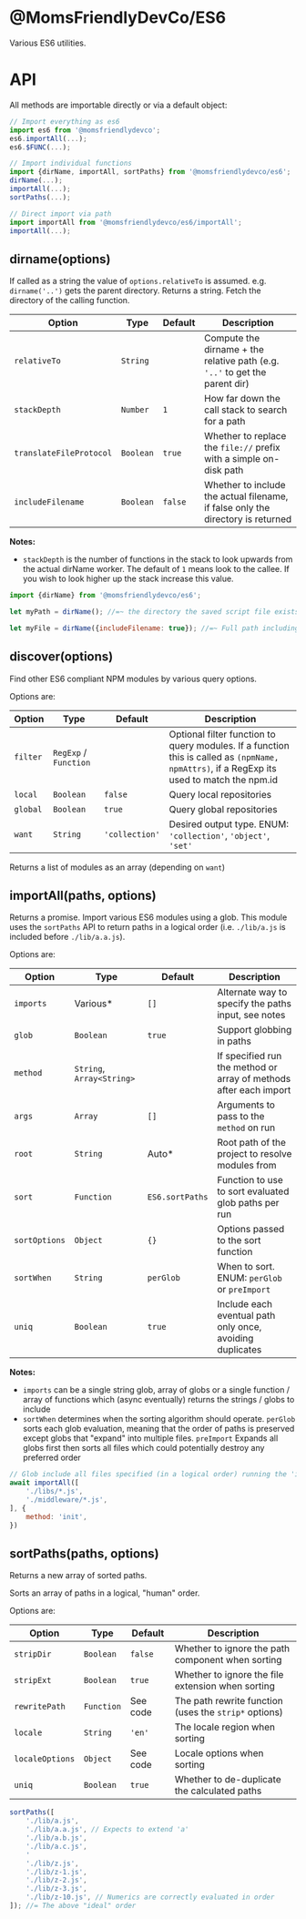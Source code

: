 @MomsFriendlyDevCo/ES6
======================
Various ES6 utilities.


API
===

All methods are importable directly or via a default object:

```javascript
// Import everything as es6
import es6 from '@momsfriendlydevco';
es6.importAll(...);
es6.$FUNC(...);

// Import individual functions
import {dirName, importAll, sortPaths} from '@momsfriendlydevco/es6';
dirName(...);
importAll(...);
sortPaths(...);

// Direct import via path
import importAll from '@momsfriendlydevco/es6/importAll';
importAll(...);
```


dirname(options)
----------------
If called as a string the value of `options.relativeTo` is assumed. e.g. `dirname('..')` gets the parent directory.
Returns a string.
Fetch the directory of the calling function.

| Option                  | Type      | Default | Description                                                                     |
|-------------------------|-----------|---------|---------------------------------------------------------------------------------|
| `relativeTo`            | `String`  |         | Compute the dirname + the relative path (e.g. `'..'` to get the parent dir)     |
| `stackDepth`            | `Number`  | `1`     | How far down the call stack to search for a path                                |
| `translateFileProtocol` | `Boolean` | `true`  | Whether to replace the `file://` prefix with a simple on-disk path              |
| `includeFilename`       | `Boolean` | `false` | Whether to include the actual filename, if false only the directory is returned |


**Notes:**
* `stackDepth` is the number of functions in the stack to look upwards from the actual dirName worker. The default of `1` means look to the callee. If you wish to look higher up the stack increase this value.


```javascript
import {dirName} from '@momsfriendlydevco/es6';

let myPath = dirName(); //=~ the directory the saved script file exists in

let myFile = dirName({includeFilename: true}); //=~ Full path including file
```


discover(options)
-----------------
Find other ES6 compliant NPM modules by various query options.

Options are:

| Option   | Type                  | Default        | Description                                                                                                                                |
|----------|-----------------------|----------------|--------------------------------------------------------------------------------------------------------------------------------------------|
| `filter` | `RegExp` / `Function` |                | Optional filter function to query modules. If a function this is called as `(npmName, npmAttrs)`, if a RegExp its used to match the npm.id |
| `local`  | `Boolean`             | `false`        | Query local repositories                                                                                                                   |
| `global` | `Boolean`             | `true`         | Query global repositories                                                                                                                  |
| `want`   | `String`              | `'collection'` | Desired output type. ENUM: `'collection'`, `'object'`, `'set'`

Returns a list of modules as an array (depending on `want`)


importAll(paths, options)
-------------------------
Returns a promise.
Import various ES6 modules using a glob.
This module uses the `sortPaths` API to return paths in a logical order (i.e. `./lib/a.js` is included before `./lib/a.a.js`).


Options are:

| Option        | Type                      | Default         | Description                                                       |
|---------------|---------------------------|-----------------|-------------------------------------------------------------------|
| `imports`     | Various*                  | `[]`            | Alternate way to specify the paths input, see notes               |
| `glob`        | `Boolean`                 | `true`          | Support globbing in paths                                         |
| `method`      | `String`, `Array<String>` |                 | If specified run the method or array of methods after each import |
| `args`        | `Array`                   | `[]`            | Arguments to pass to the `method` on run                          |
| `root`        | `String`                  | Auto*           | Root path of the project to resolve modules from                  |
| `sort`        | `Function`                | `ES6.sortPaths` | Function to use to sort evaluated glob paths per run              |
| `sortOptions` | `Object`                  | `{}`            | Options passed to the sort function                               |
| `sortWhen`    | `String`                  | `perGlob`       | When to sort. ENUM: `perGlob` or `preImport`                      |
| `uniq`        | `Boolean`                 | `true`          | Include each eventual path only once, avoiding duplicates         |


**Notes:**
* `imports` can be a single string glob, array of globs or a single function / array of functions which (async eventually) returns the strings / globs to include
* `sortWhen` determines when the sorting algorithm should operate. `perGlob` sorts each glob evaluation, meaning that the order of paths is preserved except globs that "expand" into multiple files. `preImport` Expands all globs first then sorts all files which could potentially destroy any preferred order


```javascript
// Glob include all files specified (in a logical order) running the 'init' method for each
await importAll([
	'./libs/*.js',
	'./middleware/*.js',
], {
	method: 'init',
})
```


sortPaths(paths, options)
-------------------------
Returns a new array of sorted paths.

Sorts an array of paths in a logical, "human" order.

Options are:

| Option          | Type       | Default  | Description                                           |
|-----------------|------------|----------|-------------------------------------------------------|
| `stripDir`      | `Boolean`  | `false`  | Whether to ignore the path component when sorting     |
| `stripExt`      | `Boolean`  | `true`   | Whether to ignore the file extension when sorting     |
| `rewritePath`   | `Function` | See code | The path rewrite function (uses the `strip*` options) |
| `locale`        | `String`   | `'en'`   | The locale region when sorting                        |
| `localeOptions` | `Object`   | See code | Locale options when sorting                           |
| `uniq`          | `Boolean`  | `true`   | Whether to de-duplicate the calculated paths          |


```javascript
sortPaths([
	'./lib/a.js',
	'./lib/a.a.js', // Expects to extend 'a'
	'./lib/a.b.js',
	'./lib/a.c.js',
	'
	'./lib/z.js',
	'./lib/z-1.js',
	'./lib/z-2.js',
	'./lib/z-3.js',
	'./lib/z-10.js', // Numerics are correctly evaluated in order
]); //= The above "ideal" order
```
